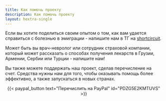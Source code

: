 ```yaml
---
title: Как помочь проекту
description: Как помочь проекту
layout: hextra-single
---
```


Если вы хотите поделиться своим опытом о том, как вам удается справиться с болезнью в эмиграции - напишите нам в ТГ на [shortcircuit](https://t.me/+_AyELzVlQ_Y2NWVk).

Может быть вы врач-невролог или сотрудник страховой компании, который может рассказать о способах получения лекарств в Грузии, Армении, Сербии или Турции - напишите нам!

Вы также можете поддержать наш проект, сделав перечисление на счет. Средства нужны нам для того, чтобы оказывать помощь более эффективно, а также запускаться в новых странах.

<center>
{{< paypal_button text="Перечислить на PayPal" id="PDZG5E2KMTUVS" >}}
</center>
